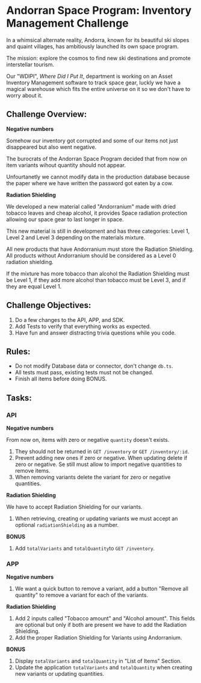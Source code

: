 # Andorran Space Program: Inventory Management Challenge

In a whimsical alternate reality, Andorra, known for its beautiful ski slopes and quaint villages, has ambitiously launched its own space program.

The mission: explore the cosmos to find new ski destinations and promote interstellar tourism.

Our "WDIPI", *Where Did I Put It*, department is working on an Asset Inventory Management software to track space gear, luckly we have a magical warehouse which fits the entire universe on it so we don't have to worry about it.

## Challenge Overview:

**Negative numbers**

Somehow our inventory got corrupted and some of our items not just disappeared but also went negative.

The burocrats of the Andorran Space Program decided that from now on item variants wihout quantity should not appear.

Unfourtanetly we cannot modify data in the production database because the paper where we have written the password got eaten by a cow.

**Radiation Shielding**

We developed a new material called "Andorranium" made with dried tobacco leaves and cheap alcohol, it provides Space radiation protection allowing our space gear to last longer in space.

This new material is still in development and has three categories: Level 1, Level 2 and Level 3 depending on the materials mixture.

All new products that have Andorranium must store the Radiation Shielding. All products without Andorranium should be considered as a Level 0 radiation shielding.

If the mixture has more tobacco than alcohol the Radiation Shielding must be Level 1, if they add more alcohol than tobacco must be Level 3, and if they are equal Level 1.

## Challenge Objectives:

1. Do a few changes to the API, APP, and SDK.
2. Add Tests to verify that everything works as expected.
3. Have fun and answer distracting trivia questions while you code.

## Rules:

- Do not modify Database data or connector, don't change `db.ts`.
- All tests must pass, existing tests must not be changed.
- Finish all items before doing BONUS.

## Tasks:

### API
**Negative numbers**

From now on, items with zero or negative `quantity` doesn't exists.

1. They should not be returned in `GET /inventory` or `GET /inventory/:id`.
2. Prevent adding new ones if zero or negative. When updating delete if zero or negative. Se still must allow to import negative quantities to remove items.
3. When removing variants delete the variant for zero or negative quantities.

**Radiation Shielding**

We have to accept Radiation Shielding for our variants.

1. When retrieving, creating or updating variants we must accept an optional `radiationShielding` as a number.

**BONUS**

1. Add `totalVariants` and `totalQuantity`to `GET /inventory`.

### APP

**Negative numbers**

1. We want a quick button to remove a variant, add a button "Remove all quantity" to remove a variant for each of the variants.

**Radiation Shielding**

1. Add 2 inputs called "Tobacco amount" and "Alcohol amount". This fields are optional but only if both are present we have to add the Radiation Shielding.
2. Add the proper Radiation Shielding for Variants using Andorranium.

**BONUS**

1. Display `totalVariants` and `totalQuantity` in "List of Items" Section.
2. Update the application `totalVariants` and `totalQuantity` when creating new variants or updating quantities.


